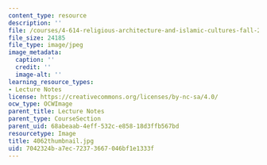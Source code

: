 ```yaml
---
content_type: resource
description: ''
file: /courses/4-614-religious-architecture-and-islamic-cultures-fall-2002/7042324ba7ec72373667046bf1e1333f_4062thumbnail.jpg
file_size: 24185
file_type: image/jpeg
image_metadata:
  caption: ''
  credit: ''
  image-alt: ''
learning_resource_types:
- Lecture Notes
license: https://creativecommons.org/licenses/by-nc-sa/4.0/
ocw_type: OCWImage
parent_title: Lecture Notes
parent_type: CourseSection
parent_uid: 68abeaab-4eff-532c-e858-18d3ffb567bd
resourcetype: Image
title: 4062thumbnail.jpg
uid: 7042324b-a7ec-7237-3667-046bf1e1333f
---
```

